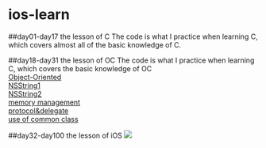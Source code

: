 # ios-learn
##day01-day17 the lesson of C
The code is what I practice when learning C, which covers almost all of the basic knowledge of C.


##day18-day31 the lesson of OC
The code is what I practice when learning C, which covers the basic knowledge of OC
<br>[Object-Oriented](https://github.com/likanglvz/ios-learn/tree/master/Day18-the%20beginning%20of%20OC) 
<br>[NSString1](https://github.com/likanglvz/ios-learn/tree/master/Day23-NSString)
<br>[NSString2](https://github.com/likanglvz/ios-learn/tree/master/Day24-NSString%26Class%20extensions)
<br>[memory management](https://github.com/likanglvz/ios-learn/tree/master/Day25-memory%20management)
<br>[protocol&delegate](https://github.com/likanglvz/ios-learn/tree/master/Day28-protocol%26delegate)
<br>[use of common class](https://github.com/likanglvz/ios-learn/tree/master/Day29-common%20class)

##day32-day100 the lesson of iOS
![](http://ww3.sinaimg.cn/large/0060lm7Tgw1f61xlrpfoej31ba1b61kx.jpg)


